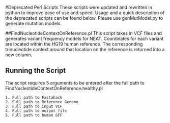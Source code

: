 #Deprecated Perl Scripts
These scripts were updated and rewritten in python to improve ease of use and speed. Usage and a quick description of the deprecated scripts can be found below. Please use genMutModel.py to generate mutation models.

##FindNucleotideContextOnReference.pl
This script takes in VCF files and generates variant frequency models for NEAT. Coordinates for each variant are located within the HG19 human reference. The corresponding trinucleotide context around that location on the reference is returned into a new column.

## Running the Script
The script requires 5 arguments to be entered after the full path to FindNucleotideContextOnReference.healthy.pl

```
1. Full path to Fastahack
2. Full path to Reference Genome
3. Full path to input VCF
4. Full path to output file
5. Full path to human GFF
```

